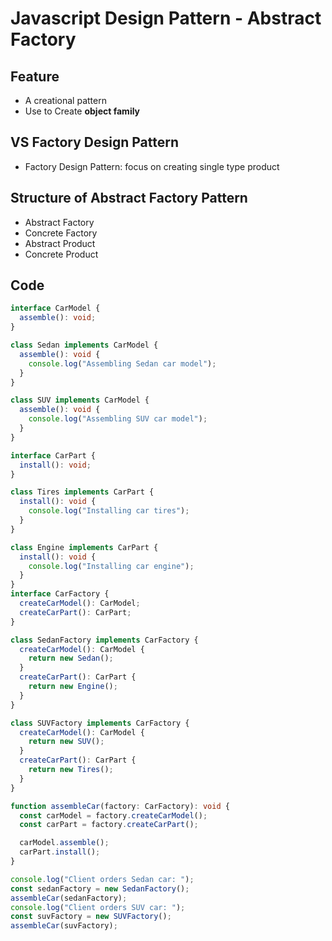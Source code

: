 # Javascript Design Pattern - Abstract Factory

## Feature

- A creational pattern
- Use to Create **object family**

## VS Factory Design Pattern

- Factory Design Pattern: focus on creating single type product

## Structure of Abstract Factory Pattern

- Abstract Factory
- Concrete Factory
- Abstract Product
- Concrete Product

## Code

```ts
interface CarModel {
  assemble(): void;
}

class Sedan implements CarModel {
  assemble(): void {
    console.log("Assembling Sedan car model");
  }
}

class SUV implements CarModel {
  assemble(): void {
    console.log("Assembling SUV car model");
  }
}

interface CarPart {
  install(): void;
}

class Tires implements CarPart {
  install(): void {
    console.log("Installing car tires");
  }
}

class Engine implements CarPart {
  install(): void {
    console.log("Installing car engine");
  }
}
interface CarFactory {
  createCarModel(): CarModel;
  createCarPart(): CarPart;
}

class SedanFactory implements CarFactory {
  createCarModel(): CarModel {
    return new Sedan();
  }
  createCarPart(): CarPart {
    return new Engine();
  }
}

class SUVFactory implements CarFactory {
  createCarModel(): CarModel {
    return new SUV();
  }
  createCarPart(): CarPart {
    return new Tires();
  }
}

function assembleCar(factory: CarFactory): void {
  const carModel = factory.createCarModel();
  const carPart = factory.createCarPart();

  carModel.assemble();
  carPart.install();
}

console.log("Client orders Sedan car: ");
const sedanFactory = new SedanFactory();
assembleCar(sedanFactory);
console.log("Client orders SUV car: ");
const suvFactory = new SUVFactory();
assembleCar(suvFactory);
```
